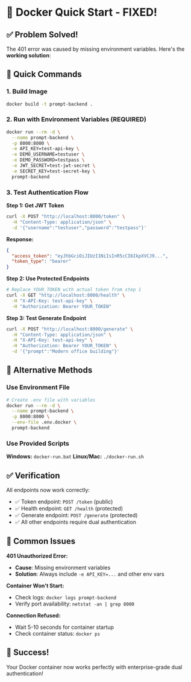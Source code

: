 # 🐳 Docker Quick Start - FIXED!

## ✅ Problem Solved!

The 401 error was caused by missing environment variables. Here's the **working solution**:

## 🚀 Quick Commands

### 1. Build Image
```bash
docker build -t prompt-backend .
```

### 2. Run with Environment Variables (REQUIRED)
```bash
docker run --rm -d \
  --name prompt-backend \
  -p 8000:8000 \
  -e API_KEY=test-api-key \
  -e DEMO_USERNAME=testuser \
  -e DEMO_PASSWORD=testpass \
  -e JWT_SECRET=test-jwt-secret \
  -e SECRET_KEY=test-secret-key \
  prompt-backend
```

### 3. Test Authentication Flow

**Step 1: Get JWT Token**
```bash
curl -X POST "http://localhost:8000/token" \
  -H "Content-Type: application/json" \
  -d '{"username":"testuser","password":"testpass"}'
```

**Response:**
```json
{
  "access_token": "eyJhbGciOiJIUzI1NiIsInR5cCI6IkpXVCJ9...",
  "token_type": "bearer"
}
```

**Step 2: Use Protected Endpoints**
```bash
# Replace YOUR_TOKEN with actual token from step 1
curl -X GET "http://localhost:8000/health" \
  -H "X-API-Key: test-api-key" \
  -H "Authorization: Bearer YOUR_TOKEN"
```

**Step 3: Test Generate Endpoint**
```bash
curl -X POST "http://localhost:8000/generate" \
  -H "Content-Type: application/json" \
  -H "X-API-Key: test-api-key" \
  -H "Authorization: Bearer YOUR_TOKEN" \
  -d '{"prompt":"Modern office building"}'
```

## 🔧 Alternative Methods

### Use Environment File
```bash
# Create .env file with variables
docker run --rm -d \
  --name prompt-backend \
  -p 8000:8000 \
  --env-file .env.docker \
  prompt-backend
```

### Use Provided Scripts
**Windows:** `docker-run.bat`
**Linux/Mac:** `./docker-run.sh`

## ✅ Verification

All endpoints now work correctly:
- ✅ Token endpoint: `POST /token` (public)
- ✅ Health endpoint: `GET /health` (protected)
- ✅ Generate endpoint: `POST /generate` (protected)
- ✅ All other endpoints require dual authentication

## 🛑 Common Issues

**401 Unauthorized Error:**
- **Cause**: Missing environment variables
- **Solution**: Always include `-e API_KEY=...` and other env vars

**Container Won't Start:**
- Check logs: `docker logs prompt-backend`
- Verify port availability: `netstat -an | grep 8000`

**Connection Refused:**
- Wait 5-10 seconds for container startup
- Check container status: `docker ps`

## 🎉 Success!

Your Docker container now works perfectly with enterprise-grade dual authentication!